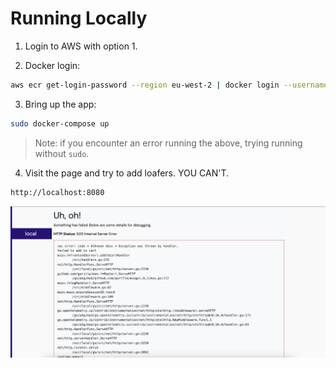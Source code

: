 # Running Locally

1. Login to AWS with option 1.

2. Docker login:
```bash
aws ecr get-login-password --region eu-west-2 | docker login --username AWS --password-stdin 554043692091.dkr.ecr.eu-west-2.amazonaws.com
```

3. Bring up the app:
```bash
sudo docker-compose up   
```

> Note: if you encounter an error running the above, trying running without `sudo`.

4. Visit the page and try to add loafers. YOU CAN'T.
```bash
http://localhost:8080
```

![loafer](./docs/img/loafer-error.png)